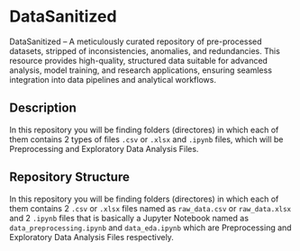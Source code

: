 # DataSanitized
DataSanitized – A meticulously curated repository of pre-processed datasets, stripped of inconsistencies, anomalies, and redundancies. This resource provides high-quality, structured data suitable for advanced analysis, model training, and research applications, ensuring seamless integration into data pipelines and analytical workflows.

## Description
In this repository you will be finding folders (directores) in which each of them contains 2 types of files `.csv` or `.xlsx` and `.ipynb` files, which will be Preprocessing and Exploratory Data Analysis Files.

## Repository Structure
In this repository you will be finding folders (directores) in which each of them contains 2 `.csv` or `.xlsx` files named as `raw_data.csv` or `raw_data.xlsx` and 2 `.ipynb` files that is basically a Jupyter Notebook named as `data_preprocessing.ipynb` and `data_eda.ipynb` which are Preprocessing and Exploratory Data Analysis Files respectively.